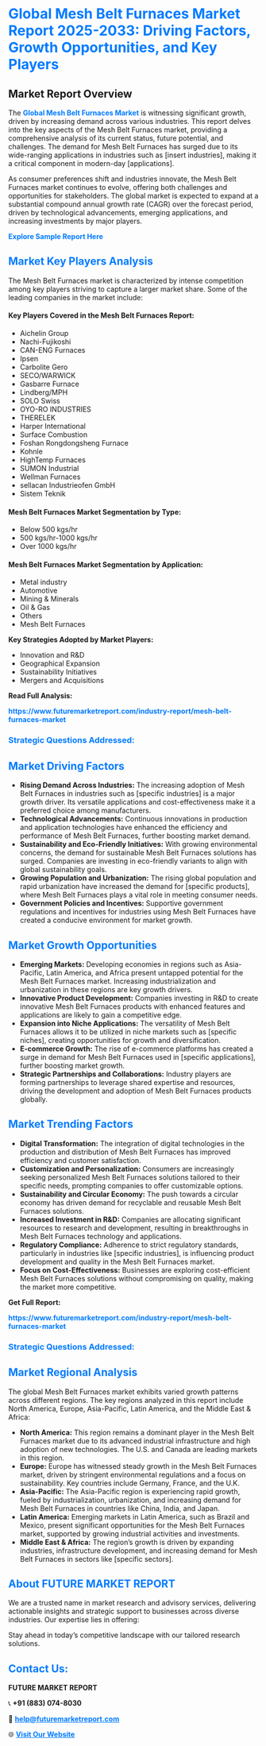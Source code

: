<h1 style="color: #007BFF;">Global Mesh Belt Furnaces Market Report 2025-2033: Driving Factors, Growth Opportunities, and Key Players</h1>

<section id="overview">
<h2>Market Report Overview</h2>
<p>The <a href="https://www.futuremarketreport.com/industry-report/mesh-belt-furnaces-market" style="color: #007BFF; text-decoration: none;"><strong>Global Mesh Belt Furnaces Market</strong></a> is witnessing significant growth, driven by increasing demand across various industries. This report delves into the key aspects of the Mesh Belt Furnaces market, providing a comprehensive analysis of its current status, future potential, and challenges. The demand for Mesh Belt Furnaces has surged due to its wide-ranging applications in industries such as [insert industries], making it a critical component in modern-day [applications].</p>
<p>As consumer preferences shift and industries innovate, the Mesh Belt Furnaces market continues to evolve, offering both challenges and opportunities for stakeholders. The global market is expected to expand at a substantial compound annual growth rate (CAGR) over the forecast period, driven by technological advancements, emerging applications, and increasing investments by major players.</p>
</section>

<section id="overview">
<p><a href="https://www.futuremarketreport.com/request-sample/reportId=128448" style="color: #007BFF; text-decoration: none;"><strong>Explore Sample Report Here</strong></a></p>
</section>

<section id="key-players">
<h2 style="color: #007BFF;">Market Key Players Analysis</h2>
<p>The Mesh Belt Furnaces market is characterized by intense competition among key players striving to capture a larger market share. Some of the leading companies in the market include:</p>
<h4>Key Players Covered in the Mesh Belt Furnaces Report:</h4>
<ul><li>Aichelin Group</li><li>Nachi-Fujikoshi</li><li>CAN-ENG Furnaces</li><li>Ipsen</li><li>Carbolite Gero</li><li>SECO/WARWICK</li><li>Gasbarre Furnace</li><li>Lindberg/MPH</li><li>SOLO Swiss</li><li>OYO-RO INDUSTRIES</li><li>THERELEK</li><li>Harper International</li><li>Surface Combustion</li><li>Foshan Rongdongsheng Furnace</li><li>Kohnle</li><li>HighTemp Furnaces</li><li>SUMON Industrial</li><li>Wellman Furnaces</li><li>sellacan Industrieofen GmbH</li><li>Sistem Teknik</li></ul>
<h4>Mesh Belt Furnaces Market Segmentation by Type:</h4>
<ul><li>Below 500 kgs/hr</li><li>500 kgs/hr-1000 kgs/hr</li><li>Over 1000 kgs/hr</li></ul>

<h4>Mesh Belt Furnaces Market Segmentation by Application:</h4>
<ul><li>Metal industry</li><li>Automotive</li><li>Mining &amp; Minerals</li><li>Oil &amp; Gas</li><li>Others</li><li>Mesh Belt Furnaces</li></ul>
<p><strong>Key Strategies Adopted by Market Players:</strong></p>
<ul>
<li>Innovation and R&D</li>
<li>Geographical Expansion</li>
<li>Sustainability Initiatives</li>
<li>Mergers and Acquisitions</li>
</ul>
</section>

<section>
<p><strong>Read Full Analysis: </strong></p><a href="https://www.futuremarketreport.com/industry-report/mesh-belt-furnaces-market" style="color: #007BFF; text-decoration: none;"><strong>https://www.futuremarketreport.com/industry-report/mesh-belt-furnaces-market</strong></a>
<h3 style="color: #007BFF;">Strategic Questions Addressed:</h3>
</section>

<section id="driving-factors">
<h2 style="color: #007BFF;">Market Driving Factors</h2>
<ul>
<li><strong>Rising Demand Across Industries:</strong> The increasing adoption of Mesh Belt Furnaces in industries such as [specific industries] is a major growth driver. Its versatile applications and cost-effectiveness make it a preferred choice among manufacturers.</li>
<li><strong>Technological Advancements:</strong> Continuous innovations in production and application technologies have enhanced the efficiency and performance of Mesh Belt Furnaces, further boosting market demand.</li>
<li><strong>Sustainability and Eco-Friendly Initiatives:</strong> With growing environmental concerns, the demand for sustainable Mesh Belt Furnaces solutions has surged. Companies are investing in eco-friendly variants to align with global sustainability goals.</li>
<li><strong>Growing Population and Urbanization:</strong> The rising global population and rapid urbanization have increased the demand for [specific products], where Mesh Belt Furnaces plays a vital role in meeting consumer needs.</li>
<li><strong>Government Policies and Incentives:</strong> Supportive government regulations and incentives for industries using Mesh Belt Furnaces have created a conducive environment for market growth.</li>
</ul>
</section>

<section id="growth-opportunities">
<h2 style="color: #007BFF;">Market Growth Opportunities</h2>
<ul>
<li><strong>Emerging Markets:</strong> Developing economies in regions such as Asia-Pacific, Latin America, and Africa present untapped potential for the Mesh Belt Furnaces market. Increasing industrialization and urbanization in these regions are key growth drivers.</li>
<li><strong>Innovative Product Development:</strong> Companies investing in R&D to create innovative Mesh Belt Furnaces products with enhanced features and applications are likely to gain a competitive edge.</li>
<li><strong>Expansion into Niche Applications:</strong> The versatility of Mesh Belt Furnaces allows it to be utilized in niche markets such as [specific niches], creating opportunities for growth and diversification.</li>
<li><strong>E-commerce Growth:</strong> The rise of e-commerce platforms has created a surge in demand for Mesh Belt Furnaces used in [specific applications], further boosting market growth.</li>
<li><strong>Strategic Partnerships and Collaborations:</strong> Industry players are forming partnerships to leverage shared expertise and resources, driving the development and adoption of Mesh Belt Furnaces products globally.</li>
</ul>
</section>

<section id="trending-factors">
<h2 style="color: #007BFF;">Market Trending Factors</h2>
<ul>
<li><strong>Digital Transformation:</strong> The integration of digital technologies in the production and distribution of Mesh Belt Furnaces has improved efficiency and customer satisfaction.</li>
<li><strong>Customization and Personalization:</strong> Consumers are increasingly seeking personalized Mesh Belt Furnaces solutions tailored to their specific needs, prompting companies to offer customizable options.</li>
<li><strong>Sustainability and Circular Economy:</strong> The push towards a circular economy has driven demand for recyclable and reusable Mesh Belt Furnaces solutions.</li>
<li><strong>Increased Investment in R&D:</strong> Companies are allocating significant resources to research and development, resulting in breakthroughs in Mesh Belt Furnaces technology and applications.</li>
<li><strong>Regulatory Compliance:</strong> Adherence to strict regulatory standards, particularly in industries like [specific industries], is influencing product development and quality in the Mesh Belt Furnaces market.</li>
<li><strong>Focus on Cost-Effectiveness:</strong> Businesses are exploring cost-efficient Mesh Belt Furnaces solutions without compromising on quality, making the market more competitive.</li>
</ul>
</section>

<section>
<p><strong>Get Full Report: </strong></p><a href="https://www.futuremarketreport.com/industry-report/mesh-belt-furnaces-market" style="color: #007BFF; text-decoration: none;"><strong>https://www.futuremarketreport.com/industry-report/mesh-belt-furnaces-market</strong></a>
<h3 style="color: #007BFF;">Strategic Questions Addressed:</h3>
</section>


<section id="regional-analysis">
<h2 style="color: #007BFF;">Market Regional Analysis</h2>
<p>The global Mesh Belt Furnaces market exhibits varied growth patterns across different regions. The key regions analyzed in this report include North America, Europe, Asia-Pacific, Latin America, and the Middle East & Africa:</p>
<ul>
<li><strong>North America:</strong> This region remains a dominant player in the Mesh Belt Furnaces market due to its advanced industrial infrastructure and high adoption of new technologies. The U.S. and Canada are leading markets in this region.</li>
<li><strong>Europe:</strong> Europe has witnessed steady growth in the Mesh Belt Furnaces market, driven by stringent environmental regulations and a focus on sustainability. Key countries include Germany, France, and the U.K.</li>
<li><strong>Asia-Pacific:</strong> The Asia-Pacific region is experiencing rapid growth, fueled by industrialization, urbanization, and increasing demand for Mesh Belt Furnaces in countries like China, India, and Japan.</li>
<li><strong>Latin America:</strong> Emerging markets in Latin America, such as Brazil and Mexico, present significant opportunities for the Mesh Belt Furnaces market, supported by growing industrial activities and investments.</li>
<li><strong>Middle East & Africa:</strong> The region’s growth is driven by expanding industries, infrastructure development, and increasing demand for Mesh Belt Furnaces in sectors like [specific sectors].</li>
</ul>
</section>

<footer>
<h2 style="color: #007BFF;">About FUTURE MARKET REPORT</h2>
<p>We are a trusted name in market research and advisory services, delivering actionable insights and strategic support to businesses across diverse industries. Our expertise lies in offering:</p>

<p>Stay ahead in today’s competitive landscape with our tailored research solutions.</p>

<h2 style="color: #007BFF;">Contact Us:</h2>
<p><strong>FUTURE MARKET REPORT</strong></p>
<p>📞 <strong>+91 (883) 074-8030</strong></p>
<p>📧 <strong><a href="mailto:help@futuremarketreport.com" style="color: #007BFF;">help@futuremarketreport.com</a></strong></p>
<p>🌐 <strong><a href="https://www.futuremarketreport.com/" style="color: #007BFF;">Visit Our Website</a></strong></p>
</footer>